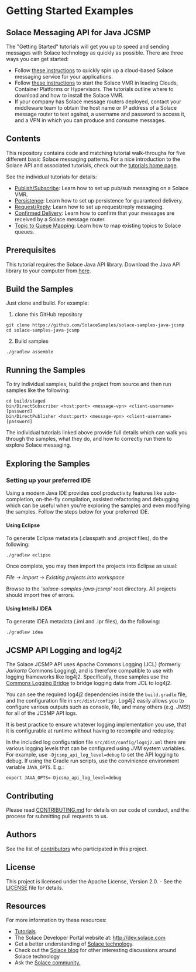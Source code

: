 # Getting Started Examples
## Solace Messaging API for Java JCSMP

The "Getting Started" tutorials will get you up to speed and sending messages with Solace technology as quickly as possible. There are three ways you can get started:

- Follow [these instructions](https://console.solace.cloud/login/new-account?product=tutorials) to quickly spin up a cloud-based Solace messaging service for your applications.
- Follow [these instructions](https://docs.solace.com/Solace-SW-Broker-Set-Up/Setting-Up-SW-Brokers.htm) to start the Solace VMR in leading Clouds, Container Platforms or Hypervisors. The tutorials outline where to download and how to install the Solace VMR.
- If your company has Solace message routers deployed, contact your middleware team to obtain the host name or IP address of a Solace message router to test against, a username and password to access it, and a VPN in which you can produce and consume messages.

## Contents

This repository contains code and matching tutorial walk-throughs for five different basic Solace messaging patterns. For a nice introduction to the Solace API and associated tutorials, check out the [tutorials home page](https://tutorials.solace.dev/jcsmp/).

See the individual tutorials for details:

- [Publish/Subscribe](https://tutorials.solace.dev/jcsmp/publish-subscribe): Learn how to set up pub/sub messaging on a Solace VMR.
- [Persistence](https://tutorials.solace.dev/jcsmp/persistence-with-queues): Learn how to set up persistence for guaranteed delivery.
- [Request/Reply](https://tutorials.solace.dev/jcsmp/request-reply): Learn how to set up request/reply messaging.
- [Confirmed Delivery](https://tutorials.solace.dev/jcsmp/confirmed-delivery): Learn how to confirm that your messages are received by a Solace message router.
- [Topic to Queue Mapping](https://tutorials.solace.dev/jcsmp/topic-to-queue-mapping): Learn how to map existing topics to Solace queues.

## Prerequisites

This tutorial requires the Solace Java API library. Download the Java API library to your computer from [here](solace.com/downloads/).

## Build the Samples

Just clone and build. For example:

  1. clone this GitHub repository
```
git clone https://github.com/SolaceSamples/solace-samples-java-jcsmp
cd solace-samples-java-jcsmp
```
  2. Build samples
  
  ```
  ./gradlew assemble
  ```

## Running the Samples

To try individual samples, build the project from source and then run samples like the following:

```
cd build/staged
bin/DirectSubscriber <host:port> <message-vpn> <client-username> [password]
bin/DirectPublisher <host:port> <message-vpn> <client-username> [password]
```

The individual tutorials linked above provide full details which can walk you through the samples, what they do, and how to correctly run them to explore Solace messaging.

## Exploring the Samples

### Setting up your preferred IDE

Using a modern Java IDE provides cool productivity features like auto-completion, on-the-fly compilation, assisted refactoring and debugging which can be useful when you're exploring the samples and even modifying the samples. Follow the steps below for your preferred IDE.

#### Using Eclipse

To generate Eclipse metadata (.classpath and .project files), do the following:

    ./gradlew eclipse

Once complete, you may then import the projects into Eclipse as usual:

 *File -> Import -> Existing projects into workspace*

Browse to the *'solace-samples-java-jcsmp'* root directory. All projects should import
free of errors.

#### Using IntelliJ IDEA

To generate IDEA metadata (.iml and .ipr files), do the following:

    ./gradlew idea


## JCSMP API Logging and log4j2

The Solace JCSMP API uses Apache Commons Logging (JCL) (formerly _Jarkarta_ Commons Logging), and is therefore compatible to use with logging frameworks like log4j2.
Specifically, these samples use the [Commons Logging Bridge](https://logging.apache.org/log4j/log4j-2.4/log4j-jcl/index.html) to bridge logging data from JCL to log4j2.

You can see the required log4j2 dependencies inside the `build.gradle` file, and the configuration file in `src/dist/config/`.  Log4j2 easily allows you to configure various outputs such
as console, file, and many others (e.g. JMS!) for all of the JCSMP API logs.

It is best practice to ensure whatever logging implementation you use, that it is configurable at runtime without having to recompile and redeploy.

In the included log configuration file `src/dist/config/log4j2.xml` there are various logging levels that can be configured using JVM system variables.  For example,
use `-Djcsmp_api_log_level=debug` to set the API logging to debug.  If using the Gradle run scripts, use the convinience environment variable `JAVA_OPTS`.  E.g.:

```
export JAVA_OPTS=-Djcsmp_api_log_level=debug
```
 

## Contributing

Please read [CONTRIBUTING.md](CONTRIBUTING.md) for details on our code of conduct, and the process for submitting pull requests to us.

## Authors

See the list of [contributors](https://github.com/SolaceSamples/solace-samples-java-jcsmp/contributors) who participated in this project.

## License

This project is licensed under the Apache License, Version 2.0. - See the [LICENSE](LICENSE) file for details.

## Resources

For more information try these resources:

- [Tutorials](https://tutorials.solace.dev/)
- The Solace Developer Portal website at: http://dev.solace.com
- Get a better understanding of [Solace technology](http://dev.solace.com/tech/).
- Check out the [Solace blog](http://solace.com/blog/) for other interesting discussions around Solace technology
- Ask the [Solace community.](https://solace.community)
